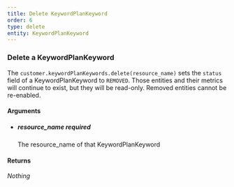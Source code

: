 ```yaml
---
title: Delete KeywordPlanKeyword 
order: 6
type: delete
entity: KeywordPlanKeyword 
---
```


### Delete a KeywordPlanKeyword 

The `customer.keywordPlanKeywords.delete(resource_name)` sets the `status` field of a KeywordPlanKeyword to `REMOVED`. Those entities and their metrics will continue to exist, but they will be read-only. Removed entities cannot be re-enabled.


#### Arguments

-   ##### resource_name _required_
    The resource_name of that KeywordPlanKeyword


#### Returns

_Nothing_